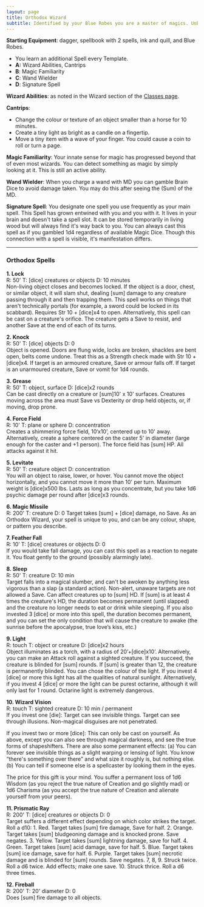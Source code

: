 ```yaml
---
layout: page
title: Orthodox Wizard
subtitle: Identified by your Blue Robes you are a master of magics. Unburdened by schools, classification, or creed, you study magic in near all it's forms. As a Blue Wizard you are seen as equal parts reliable and unpredictable by your piers.
---
```

**Starting Equipment**: dagger, spellbook with 2 spells, ink and quill, and Blue Robes.

- You learn an additional Spell every Template.
- **A:** Wizard Abilities, Cantrips
- **B**: Magic Familiarity
- **C**: Wand Wielder
- **D**: Signature Spell

**Wizard Abilities**: as noted in the Wizard section of the [Classes page](https://heringtonpress.github.io/systems/olc/olc-classes/).

**Cantrips**:
- Change the colour or texture of an object smaller than a horse for 10 minutes.
- Create a tiny light as bright as a candle on a fingertip.
- Move a tiny item with a wave of your finger. You could cause a coin to roll or turn a page.

**Magic Familiarity**: Your innate sense for magic has progressed beyond that of even most wizards. You can detect something as magic by simply looking at it. This is still an active ability.

**Wand Wielder**: When you charge a wand with MD you can gamble Brain Dice to avoid damage taken. You may do this after seeing the (Sum) of the MD.

**Signature Spell**: You designate one spell you use frequently as your main spell. This Spell has grown entwined with you and you with it. It lives in your brain and doesn't take a spell slot. It can be stored temporarily in living wood but will always find it's way back to you. You can always cast this spell as if you gambled 1d4 regardless of available Magic Dice. Though this connection with a spell is visible, it's manifestation differs.

---
### Orthodox Spells
**1. Lock**  
R: 50' T: [dice] creatures or objects D: 10 minutes  
Non-living object closes and becomes locked. If the object is a door, chest, or similar object, it will slam shut, dealing [sum] damage to any creature passing through it and then trapping them. This spell works on things that aren't technically portals (for example, a sword could be locked in its scabbard). Requires Str 10 + [dice]x4 to open. Alternatively, this spell can be cast on a creature's orifice. The creature gets a Save to resist, and another Save at the end of each of its turns.  
  
**2. Knock**  
R: 50' T: [dice] objects D: 0  
Object is opened. Doors are flung wide, locks are broken, shackles are bent open, belts come undone. Treat this as a Strength check made with Str 10 + [dice]x4. If target is an armoured creature, Save or armour falls off. If target is an unarmoured creature, Save or vomit for 1d4 rounds.  
  
**3. Grease**  
R: 50' T: object, surface D: [dice]x2 rounds  
Can be cast directly on a creature or [sum]10' x 10' surfaces. Creatures moving across the area must Save vs Dexterity or drop held objects, or, if moving, drop prone.  
  
**4. Force Field**  
R: 10' T: plane or sphere D: concentration  
Creates a shimmering force field, 10‘x10’, centered up to 10' away. Alternatively, create a sphere centered on the caster 5' in diameter (large enough for the caster and +1 person). The force field has [sum] HP. All attacks against it hit.  
  
**5. Levitate**  
R: 50' T: creature object D: concentration  
You will an object to raise, lower, or hover. You cannot move the object horizontally, and you cannot move it more than 10' per turn. Maximum weight is [dice]x500 lbs. Lasts as long as you concentrate, but you take 1d6 psychic damage per round after [dice]x3 rounds.  
  
**6. Magic Missile**  
R: 200' T: creature D: 0 Target takes [sum] + [dice] damage, no Save. As an Orthodox Wizard, your spell is unique to you, and can be any colour, shape, or pattern you describe.  
  
**7. Feather Fall**  
R: 10’ T: [dice] creatures or objects D: 0  
If you would take fall damage, you can cast this spell as a reaction to negate it. You float gently to the ground (possibly alarmingly late).  
  
**8. Sleep**  
R: 50' T: creature D: 10 min  
Target falls into a magical slumber, and can't be awoken by anything less vigorous than a slap (a standard action). Non-alert, unaware targets are not allowed a Save. Can affect creatures up to [sum] HD. If [sum] is at least 4 times the creature's HD, the duration becomes permanent (until slapped) and the creature no longer needs to eat or drink while sleeping. If you also invested 3 [dice] or more into this spell, the duration becomes permanent, and you can set the only condition that will cause the creature to awake (the sunrise before the apocalypse, true love’s kiss, etc.)  
  
**9. Light**  
R: touch T: object or creature D: [dice]x2 hours  
Object illuminates as a torch, with a radius of 20’+[dice]x10’. Alternatively, you can make an Attack roll against a sighted creature. If you succeed, the creature is blinded for [sum] rounds. If [sum] is greater than 12, the creature is permanently blinded. You can chose the colour of the light. If you invest 4 [dice] or more this light has all the qualities of natural sunlight. Alternatively, if you invest 4 [dice] or more the light can be purest octarine, although it will only last for 1 round. Octarine light is extremely dangerous.  
  
**10. Wizard Vision**  
R: touch T: sighted creature D: 10 min / permanent  
If you invest one [die]: Target can see invisible things. Target can see through illusions. Non-magical disguises are not penetrated.  
  
If you invest two or more [dice]: This can only be cast on yourself. As above, except you can also see through magical darkness, and see the true forms of shapeshifters. There are also some permanent effects: (a) You can forever see invisible things as a slight warping or lensing of light. You know “there's something over there” and what size it roughly is, but nothing else. (b) You can tell if someone else is a spellcaster by looking them in the eyes.  
  
The price for this gift is your mind. You suffer a permanent loss of 1d6 Wisdom (as you reject the true nature of Creation and go slightly mad) or 1d6 Charisma (as you accept the true nature of Creation and alienate yourself from your peers).  

**11. Prismatic Ray**  
R: 200' T: [dice] creatures or objects D: 0  
Target suffers a different effect depending on which color strikes the target. Roll a d10: 1. Red. Target takes [sum] fire damage, Save for half. 2. Orange. Target takes [sum] bludgeoning damage and is knocked prone. Save negates. 3. Yellow. Target takes [sum] lightning damage, save for half. 4. Green. Target takes [sum] acid damage, save for half. 5. Blue. Target takes [sum] ice damage, save for half. 6. Purple. Target takes [sum] necrotic damage and is blinded for [sum] rounds. Save negates. 7, 8, 9. Struck twice. Roll a d6 twice. Add effects; make one save. 10. Struck thrice. Roll a d6 three times.  
  
**12. Fireball**  
R: 200' T: 20' diameter D: 0  
Does [sum] fire damage to all objects.